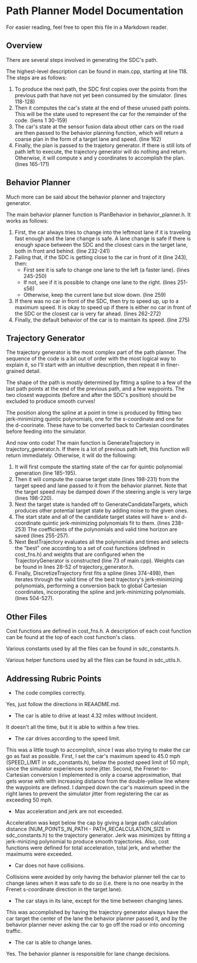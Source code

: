 # Path Planner Model Documentation

For easier reading, feel free to open this file in a Markdown reader.

## Overview

There are several steps involved in generating the SDC's path.

The highest-level description can be found in main.cpp, starting at line 118. The steps are as follows:
1.  To produce the next path, the SDC first copies over the points from the previous path that have not yet been consumed by the simulator. (lines 118-128)
2.  Then it computes the car's state at the end of these unused path points. This will be the state used to represent the car for the remainder of the code. (liens 1 30-159)
3.  The car's state at the sensor fusion data about other cars on the road are then passed to the behavior planning function, which will return a coarse plan in the form of a target lane and speed. (line 162)
4.  Finally, the plan is passed to the trajetory generator. If there is still lots of path left to execute, the trajectory generator will do nothing and return. Otherwise, it will compute x and y coordinates to accomplish the plan. (lines 165-171)

## Behavior Planner

Much more can be said about the behavior planner and trajectory generator.

The main behavior planner function is PlanBehavior in behavior_planner.h. It works as follows:
1.  First, the car always tries to change into the leftmost lane if it is traveling fast enough and the lane change is safe. A lane change is safe if there is enough space between the SDC and the closest cars in the target lane, both in front and behind. (line 232-241)
2.  Failing that, if the SDC is getting close to the car in front of it (line 243), then:
    *  First see it is safe to change one lane to the left (a faster lane). (lines 245-250)
    *  If not, see if it is possible to change one lane to the right. (lines 251-s56)
    *  Otherwise, keep the current lane but slow down. (line 259)
3.  If there was no car in front of the SDC, then try to speed up, up to a maximum speed. It is okay to speed up if there is either no car in front of the SDC or the closest car is very far ahead. (lines 262-272)
4.  Finally, the default behavior of the car is to maintain its speed. (line 275)

## Trajectory Generator

The trajectory generator is the most complex part of the path planner. The sequence of the code is a bit out of order with the most logical way to explain it, so I'll start with an intuitive description, then repeat it in finer-grained detail.

The shape of the path is mostly determined by fitting a spline to a few of the last path points at the end of the previous path, and a few waypoints. The two closest waypoints (before and after the SDC's position) should be excluded to produce smooth curves!

The position along the spline at a point in time is produced by fitting two jerk-minimizing quintic polynomials, one for the s-coordinate and one for the d-coorinate. These have to be converted back to Cartesian coordinates before feeding into the simulator.

And now onto code! The main function is GenerateTrajectory in trajectory_generator.h. If there is a lot of previous path left, this function will return immediately. Otherwise, it will do the following:
1.  It will first compute the starting state of the car for quintic polynomial generation (line 185-195).
2.  Then it will compute the coarse target state (lines 198-231) from the target speed and lane passed to it from the behavior plannet. Note that the target speed may be damped down if the steering angle is very large (lines 198-220).
3.  Next the target state is handed off to GenerateCandidateTargets, which produces other potential target state by adding noise to the given ones.
4.  The start state and all of the candidate target states will have s- and d-coordinate quintic jerk-minimizing polynomials fit to them. (lines 238-253) The coefficients of the polynomials and valid time horizon are saved (lines 255-257).
5.  Next BestTrajectory evaluates all the polynomials and times and selects the "best" one according to a set of cost functions (defined in cost_fns.h) and weights that are configured when the TrajectoryGenerator is constructed (line 73 of main.cpp). Weights can be found in lines 28-52 of trajectory_generator.h.
6.  Finally, DiscretizeTrajectory first fits a spline (lines 374-498), then iterates through the valid time of the best trajectory's jerk-minimizing polynomials, performing a conversion back to global Cartesian coordinates, incorporating the spline and jerk-minimizing polynomials. (lines 504-527).

## Other Files

Cost functions are defined in cost_fns.h. A description of each cost function can be found at the top of each cost function's class.

Various constants used by all the files can be found in sdc_constants.h.

Various helper functions used by all the files can be found in sdc_utils.h.

## Addressing Rubric Points

*  The code compiles correctly.

Yes, just follow the directions in REAADME.md.

*  The car is able to drive at least 4.32 miles without incident.

It doesn't all the time, but it is able to within a few tries.

* The car drives according to the speed limit.

This was a little tough to accomplish, since I was also trying to make the car go as fast as possible. First, I set the car's maximum speed to 45.0 mph (SPEED_LIMIT in sdc_constants.h), below the posted speed limit of 50 mph, since the simulator experiences some jitter. Second, the Frenet-to-Cartesian conversion I implemented is only a coarse approximation, that gets worse with with increasing distance from the double-yellow line where the waypoints are defined. I damped down the car's maximum speed in the right lanes to prevent the simulator jitter from registering the car as exceeding 50 mph.

* Max acceleration and jerk are not exceeded.

Acceleration was kept below the cap by giving a large path calculation distance (NUM_POINTS_IN_PATH - PATH_RECALCULATION_SIZE in sdc_constants.h) to the trajectory generator. Jerk was minimizes by fitting a jerk-minizing polynomial to produce smooth trajectories. Also, cost functions were defined for total acceleration, total jerk, and whether the maximums were exceeded.

* Car does not have collisions.

Collisions were avoided by only having the behavior planner tell the car to change lanes when it was safe to do so (i.e. there is no one nearby in the Frenet s-coordinate direction in the target lane).

* The car stays in its lane, except for the time between changing lanes.

This was accomplished by having the trajectory generator always have the car target the center of the lane the behavior planner passed it, and by the behavior planner never asking the car to go off the road or into oncoming traffic.

* The car is able to change lanes.

Yes. The behavior planner is responsible for lane change decisions.